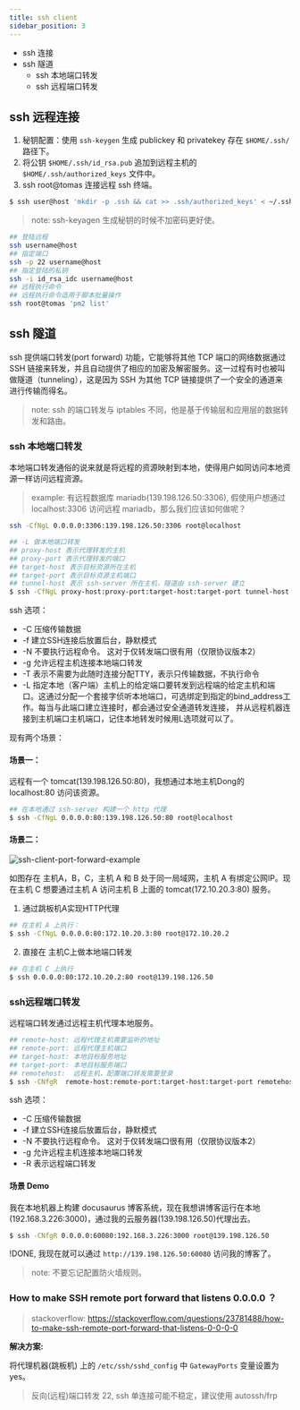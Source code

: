 ```yaml
---
title: ssh client
sidebar_position: 3
---
```



- ssh 连接
- ssh 隧道
    - ssh 本地端口转发
    - ssh 远程端口转发


## ssh 远程连接

1. 秘钥配置：使用 `ssh-keygen` 生成 publickey 和 privatekey 存在 `$HOME/.ssh/` 路径下。
2. 将公钥 `$HOME/.ssh/id_rsa.pub` 追加到远程主机的 `$HOME/.ssh/authorized_keys` 文件中。
3. ssh root@tomas 连接远程 ssh 终端。


```bash
$ ssh user@host 'mkdir -p .ssh && cat >> .ssh/authorized_keys' < ~/.ssh/id_rsa.pub
```

> note: ssh-keyagen 生成秘钥的时候不加密码更好使。

```bash
## 登陆远程
ssh username@host 
## 指定端口
ssh -p 22 username@host
## 指定登陆的私钥
ssh -i id_rsa_idc username@host
## 远程执行命令
## 远程执行命令适用于脚本批量操作
ssh root@tomas 'pm2 list'
```



## ssh 隧道

ssh 提供端口转发(port forward) 功能，它能够将其他 TCP 端口的网络数据通过 SSH 链接来转发，并且自动提供了相应的加密及解密服务。这一过程有时也被叫做隧道（tunneling），这是因为 SSH 为其他 TCP 链接提供了一个安全的通道来进行传输而得名。



> note: ssh 的端口转发与 iptables 不同，他是基于传输层和应用层的数据转发和路由。



### ssh 本地端口转发

本地端口转发通俗的说来就是将远程的资源映射到本地，使得用户如同访问本地资源一样访问远程资源。

> example: 有远程数据库 mariadb(139.198.126.50:3306), 假使用户想通过 localhost:3306 访问远程 mariadb，那么我们应该如何做呢？

```bash
ssh -CfNgL 0.0.0.0:3306:139.198.126.50:3306 root@localhost
```

```bash
## -L 做本地端口转发
## proxy-host 表示代理转发的主机
## proxy-port 表示代理转发的端口
## target-host 表示目标资源所在主机
## target-port 表示目标资源主机端口
## tunnel-host 表示 ssh-server 所在主机，隧道由 ssh-server 建立
$ ssh -CfNgL proxy-host:proxy-port:target-host:target-port tunnel-host
```


ssh 选项：
- -C	压缩传输数据
- -f	建立SSH连接后放置后台，静默模式
- -N	不要执行远程命令。 这对于仅转发端口很有用（仅限协议版本2）
- -g	允许远程主机连接本地端口转发
- -T    表示不需要为此随时连接分配TTY，表示只传输数据，不执行命令
- -L	指定本地（客户端）主机上的给定端口要转发到远程端的给定主机和端口。这通过分配一个套接字侦听本地端口，可选绑定到指定的bind_address工作。每当与此端口建立连接时，都会通过安全通道转发连接，	并从远程机器连接到主机端口主机端口，记住本地转发时候用L选项就可以了。


现有两个场景：

#### 场景一：

远程有一个 tomcat(139.198.126.50:80)，我想通过本地主机Dong的 localhost:80 访问该资源。

```bash
## 在本地通过 ssh-server 构建一个 http 代理
$ ssh -CfNgL 0.0.0.0:80:139.198.126.50:80 root@localhost
```

#### 场景二：

![ssh-client-port-forward-example](/images/ssh-client-port-forward-example.png)

如图存在 主机A，B，C，主机 A 和 B 处于同一局域网，主机 A 有绑定公网IP。现在主机 C 想要通过主机 A 访问主机 B 上面的 tomcat(172.10.20.3:80) 服务。


1. 通过跳板机A实现HTTP代理

```bash
## 在主机 A 上执行：
$ ssh -CfNgL 0.0.0.0:80:172.10.20.3:80 root@172.10.20.2
```

2. 直接在 主机C上做本地端口转发

```bash
## 在主机 C 上执行
$ ssh 0.0.0.0:80:172.10.20.2:80 root@139.198.126.50
```


### ssh远程端口转发

远程端口转发通过远程主机代理本地服务。

```bash
## remote-host: 远程代理主机需要监听的地址
## remote-port: 远程代理主机端口
## target-host: 本地目标服务地址
## target-port: 本地目标服务端口
## remotehost:  远程主机，配置端口转发需要登录
$ ssh -CNfgR  remote-host:remote-port:target-host:target-port remotehost
```


ssh 选项：
- -C	压缩传输数据
- -f	建立SSH连接后放置后台，静默模式
- -N	不要执行远程命令。 这对于仅转发端口很有用（仅限协议版本2）
- -g	允许远程主机连接本地端口转发
- -R    表示远程端口转发


#### 场景 Demo

我在本地机器上构建 docusaurus 博客系统，现在我想讲博客运行在本地(192.168.3.226:3000)，通过我的云服务器(139.198.126.50)代理出去。

```bash
$ ssh -CNfgR 0.0.0.0:60080:192.168.3.226:3000 root@139.198.126.50
```
!DONE, 我现在就可以通过 `http://139.198.126.50:60080` 访问我的博客了。



> note: 不要忘记配置防火墙规则。





### How to make SSH remote port forward that listens 0.0.0.0 ？


> stackoverflow: https://stackoverflow.com/questions/23781488/how-to-make-ssh-remote-port-forward-that-listens-0-0-0-0

**解决方案:**

将代理机器(跳板机) 上的 `/etc/ssh/sshd_config` 中 `GatewayPorts` 变量设置为 yes。 






> 反向(远程)端口转发 22, ssh 单连接可能不稳定，建议使用 autossh/frp










